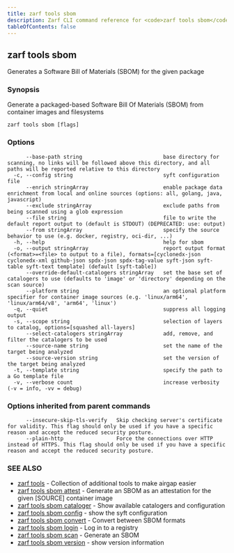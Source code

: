 ```yaml
---
title: zarf tools sbom
description: Zarf CLI command reference for <code>zarf tools sbom</code>.
tableOfContents: false
---
```


<!-- Page generated by Zarf; DO NOT EDIT -->

## zarf tools sbom

Generates a Software Bill of Materials (SBOM) for the given package

### Synopsis

Generate a packaged-based Software Bill Of Materials (SBOM) from container images and filesystems

```
zarf tools sbom [flags]
```

### Options

```
      --base-path string                          base directory for scanning, no links will be followed above this directory, and all paths will be reported relative to this directory
  -c, --config string                             syft configuration file
      --enrich stringArray                        enable package data enrichment from local and online sources (options: all, golang, java, javascript)
      --exclude stringArray                       exclude paths from being scanned using a glob expression
      --file string                               file to write the default report output to (default is STDOUT) (DEPRECATED: use: output)
      --from stringArray                          specify the source behavior to use (e.g. docker, registry, oci-dir, ...)
  -h, --help                                      help for sbom
  -o, --output stringArray                        report output format (<format>=<file> to output to a file), formats=[cyclonedx-json cyclonedx-xml github-json spdx-json spdx-tag-value syft-json syft-table syft-text template] (default [syft-table])
      --override-default-catalogers stringArray   set the base set of catalogers to use (defaults to 'image' or 'directory' depending on the scan source)
      --platform string                           an optional platform specifier for container image sources (e.g. 'linux/arm64', 'linux/arm64/v8', 'arm64', 'linux')
  -q, --quiet                                     suppress all logging output
  -s, --scope string                              selection of layers to catalog, options=[squashed all-layers]
      --select-catalogers stringArray             add, remove, and filter the catalogers to be used
      --source-name string                        set the name of the target being analyzed
      --source-version string                     set the version of the target being analyzed
  -t, --template string                           specify the path to a Go template file
  -v, --verbose count                             increase verbosity (-v = info, -vv = debug)
```

### Options inherited from parent commands

```
      --insecure-skip-tls-verify   Skip checking server's certificate for validity. This flag should only be used if you have a specific reason and accept the reduced security posture.
      --plain-http                 Force the connections over HTTP instead of HTTPS. This flag should only be used if you have a specific reason and accept the reduced security posture.
```

### SEE ALSO

* [zarf tools](/commands/zarf_tools/)	 - Collection of additional tools to make airgap easier
* [zarf tools sbom attest](/commands/zarf_tools_sbom_attest/)	 - Generate an SBOM as an attestation for the given [SOURCE] container image
* [zarf tools sbom cataloger](/commands/zarf_tools_sbom_cataloger/)	 - Show available catalogers and configuration
* [zarf tools sbom config](/commands/zarf_tools_sbom_config/)	 - show the syft configuration
* [zarf tools sbom convert](/commands/zarf_tools_sbom_convert/)	 - Convert between SBOM formats
* [zarf tools sbom login](/commands/zarf_tools_sbom_login/)	 - Log in to a registry
* [zarf tools sbom scan](/commands/zarf_tools_sbom_scan/)	 - Generate an SBOM
* [zarf tools sbom version](/commands/zarf_tools_sbom_version/)	 - show version information


